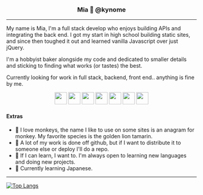 <h3 align="center">Mia 🐒 @kynome</h3>
<hr>

<p>My name is Mia, I'm a full stack develop who enjoys building APIs and integrating the back end. I got my start in high school building static sites, and since then toughed it out and learned vanilla Javascript over just jQuery.</p>

<p>I'm a hobbyist baker alongside my code and dedicated to smaller details and sticking to finding what works (or tastes) the best.</p>

<p>Currently looking for work in full stack, backend, front end.. anything is fine by me.</p>

<p align="center">
  <img height="32" width="32" src="https://cdn.jsdelivr.net/gh/devicons/devicon/icons/html5/html5-original.svg" />
  <img height="32" width="32" src="https://cdn.jsdelivr.net/gh/devicons/devicon/icons/css3/css3-original.svg" />
  <img height="32" width="32" src="https://cdn.jsdelivr.net/gh/devicons/devicon/icons/javascript/javascript-original.svg" />
  <img height="32" width="32" src="https://cdn.jsdelivr.net/gh/devicons/devicon/icons/nodejs/nodejs-original.svg" />
  <img height="32" width="32" src="https://cdn.jsdelivr.net/gh/devicons/devicon/icons/python/python-original.svg" />
  <img height="32" width="32" src="https://cdn.jsdelivr.net/gh/devicons/devicon/icons/java/java-original.svg" />
  <img height="32" width="32" src="https://cdn.jsdelivr.net/gh/devicons/devicon/icons/mysql/mysql-original-wordmark.svg" />
</p>
 
<h4>Extras </h4>

* 🙊 I love monkeys, the name I like to use on some sites is an anagram for monkey. My favorite species is the golden lion tamarin.
* 🔑 A lot of my work is done off github, but if I want to distribute it to someone else or deploy I'll do a repo.
* 💪 If I can learn, I want to. I'm always open to learning new languages and doing new projects.
* 📖 Currently learning Japanese.

<hr>
 
 [![Top Langs](https://github-readme-stats.vercel.app/api/top-langs/?username=pldbrja&layout=compact&theme=radical)](https://github.com/anuraghazra/github-readme-stats)
